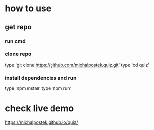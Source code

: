 # how to use

## get repo

### run cmd
### clone repo
type 'git clone https://github.com/michalpostek/quiz.git'
type 'cd quiz'
### install dependencies and run
type 'npm install'
type 'npm run'

# check live demo

https://michalpostek.github.io/quiz/
